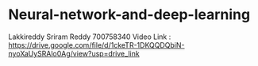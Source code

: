 # Neural-network-and-deep-learning
Lakkireddy Sriram Reddy
700758340
Video Link : https://drive.google.com/file/d/1ckeTR-1DKQQDQbiN-nyoXaUySRAlo0Ag/view?usp=drive_link
